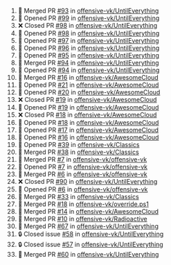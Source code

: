 <!--START_SECTION:activity-->
1. 🎉 Merged PR [#93](https://github.com/offensive-vk/UntilEverything/pull/93) in [offensive-vk/UntilEverything](https://github.com/offensive-vk/UntilEverything)
2. 💪 Opened PR [#99](https://github.com/offensive-vk/UntilEverything/pull/99) in [offensive-vk/UntilEverything](https://github.com/offensive-vk/UntilEverything)
3. ❌ Closed PR [#98](https://github.com/offensive-vk/UntilEverything/pull/98) in [offensive-vk/UntilEverything](https://github.com/offensive-vk/UntilEverything)
4. 💪 Opened PR [#98](https://github.com/offensive-vk/UntilEverything/pull/98) in [offensive-vk/UntilEverything](https://github.com/offensive-vk/UntilEverything)
5. 💪 Opened PR [#97](https://github.com/offensive-vk/UntilEverything/pull/97) in [offensive-vk/UntilEverything](https://github.com/offensive-vk/UntilEverything)
6. 💪 Opened PR [#96](https://github.com/offensive-vk/UntilEverything/pull/96) in [offensive-vk/UntilEverything](https://github.com/offensive-vk/UntilEverything)
7. 💪 Opened PR [#95](https://github.com/offensive-vk/UntilEverything/pull/95) in [offensive-vk/UntilEverything](https://github.com/offensive-vk/UntilEverything)
8. 🎉 Merged PR [#94](https://github.com/offensive-vk/UntilEverything/pull/94) in [offensive-vk/UntilEverything](https://github.com/offensive-vk/UntilEverything)
9. 💪 Opened PR [#94](https://github.com/offensive-vk/UntilEverything/pull/94) in [offensive-vk/UntilEverything](https://github.com/offensive-vk/UntilEverything)
10. 🎉 Merged PR [#16](https://github.com/offensive-vk/AwesomeCloud/pull/16) in [offensive-vk/AwesomeCloud](https://github.com/offensive-vk/AwesomeCloud)
11. 💪 Opened PR [#21](https://github.com/offensive-vk/AwesomeCloud/pull/21) in [offensive-vk/AwesomeCloud](https://github.com/offensive-vk/AwesomeCloud)
12. 💪 Opened PR [#20](https://github.com/offensive-vk/AwesomeCloud/pull/20) in [offensive-vk/AwesomeCloud](https://github.com/offensive-vk/AwesomeCloud)
13. ❌ Closed PR [#19](https://github.com/offensive-vk/AwesomeCloud/pull/19) in [offensive-vk/AwesomeCloud](https://github.com/offensive-vk/AwesomeCloud)
14. 💪 Opened PR [#19](https://github.com/offensive-vk/AwesomeCloud/pull/19) in [offensive-vk/AwesomeCloud](https://github.com/offensive-vk/AwesomeCloud)
15. ❌ Closed PR [#18](https://github.com/offensive-vk/AwesomeCloud/pull/18) in [offensive-vk/AwesomeCloud](https://github.com/offensive-vk/AwesomeCloud)
16. 💪 Opened PR [#18](https://github.com/offensive-vk/AwesomeCloud/pull/18) in [offensive-vk/AwesomeCloud](https://github.com/offensive-vk/AwesomeCloud)
17. 💪 Opened PR [#17](https://github.com/offensive-vk/AwesomeCloud/pull/17) in [offensive-vk/AwesomeCloud](https://github.com/offensive-vk/AwesomeCloud)
18. 💪 Opened PR [#16](https://github.com/offensive-vk/AwesomeCloud/pull/16) in [offensive-vk/AwesomeCloud](https://github.com/offensive-vk/AwesomeCloud)
19. 💪 Opened PR [#39](https://github.com/offensive-vk/Classics/pull/39) in [offensive-vk/Classics](https://github.com/offensive-vk/Classics)
20. 🎉 Merged PR [#38](https://github.com/offensive-vk/Classics/pull/38) in [offensive-vk/Classics](https://github.com/offensive-vk/Classics)
21. 🎉 Merged PR [#7](https://github.com/offensive-vk/offensive-vk/pull/7) in [offensive-vk/offensive-vk](https://github.com/offensive-vk/offensive-vk)
22. 💪 Opened PR [#7](https://github.com/offensive-vk/offensive-vk/pull/7) in [offensive-vk/offensive-vk](https://github.com/offensive-vk/offensive-vk)
23. 🎉 Merged PR [#6](https://github.com/offensive-vk/offensive-vk/pull/6) in [offensive-vk/offensive-vk](https://github.com/offensive-vk/offensive-vk)
24. ❌ Closed PR [#90](https://github.com/offensive-vk/UntilEverything/pull/90) in [offensive-vk/UntilEverything](https://github.com/offensive-vk/UntilEverything)
25. 💪 Opened PR [#6](https://github.com/offensive-vk/offensive-vk/pull/6) in [offensive-vk/offensive-vk](https://github.com/offensive-vk/offensive-vk)
26. 🎉 Merged PR [#33](https://github.com/offensive-vk/Classics/pull/33) in [offensive-vk/Classics](https://github.com/offensive-vk/Classics)
27. 🎉 Merged PR [#18](https://github.com/offensive-vk/override.ps1/pull/18) in [offensive-vk/override.ps1](https://github.com/offensive-vk/override.ps1)
28. 🎉 Merged PR [#14](https://github.com/offensive-vk/AwesomeCloud/pull/14) in [offensive-vk/AwesomeCloud](https://github.com/offensive-vk/AwesomeCloud)
29. 🎉 Merged PR [#10](https://github.com/offensive-vk/Radioactive/pull/10) in [offensive-vk/Radioactive](https://github.com/offensive-vk/Radioactive)
30. 🎉 Merged PR [#67](https://github.com/offensive-vk/UntilEverything/pull/67) in [offensive-vk/UntilEverything](https://github.com/offensive-vk/UntilEverything)
31. 🔒 Closed issue [#58](https://github.com/offensive-vk/UntilEverything/issues/58) in [offensive-vk/UntilEverything](https://github.com/offensive-vk/UntilEverything)
32. 🔒 Closed issue [#57](https://github.com/offensive-vk/UntilEverything/issues/57) in [offensive-vk/UntilEverything](https://github.com/offensive-vk/UntilEverything)
33. 🎉 Merged PR [#60](https://github.com/offensive-vk/UntilEverything/pull/60) in [offensive-vk/UntilEverything](https://github.com/offensive-vk/UntilEverything)
<!--END_SECTION:activity-->
